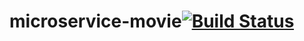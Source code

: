 # microservice-movie[![Build Status](https://travis-ci.org/HarryMMM/microservice-movie.svg?branch=master)](https://travis-ci.org/HarryMMM/microservice-movie)

